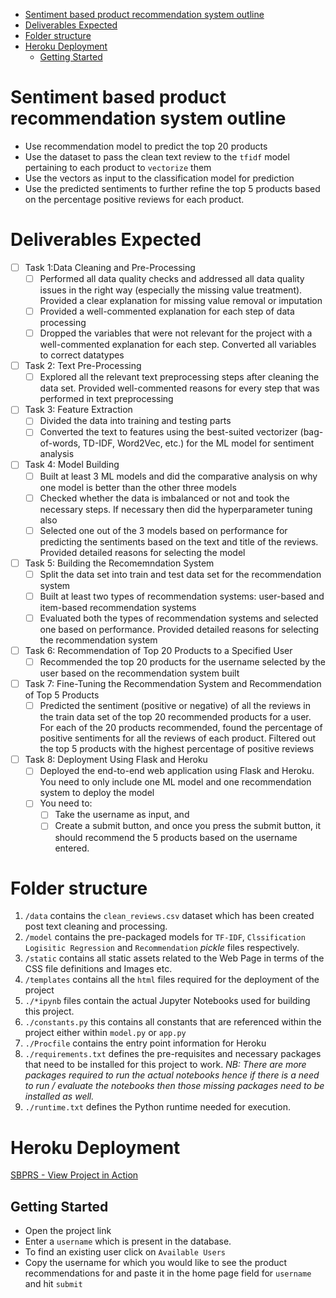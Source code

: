 
- [Sentiment based product recommendation system outline](#sentiment-based-product-recommendation-system-outline)
- [Deliverables Expected](#deliverables-expected)
- [Folder structure](#folder-structure)
- [Heroku Deployment](#heroku-deployment)
  - [Getting Started](#getting-started)

# Sentiment based product recommendation system outline

- Use recommendation model to predict the top 20 products
- Use the dataset to pass the clean text review to the `tfidf` model pertaining to each product to `vectorize` them
- Use the vectors as input to the classification model for prediction
- Use the predicted sentiments to further refine the top 5 products based on the percentage positive reviews for each product.

# Deliverables Expected

- [ ] Task 1:Data Cleaning and Pre-Processing
    - [ ] Performed all data quality checks and addressed all data quality issues in the right way (especially the missing value treatment). Provided a clear explanation for missing value removal or imputation
    - [ ] Provided a well-commented explanation for each step of data processing
    - [ ] Dropped the variables that were not relevant for the project with a well-commented explanation for each step. Converted all variables to correct datatypes
- [ ] Task 2: Text Pre-Processing
    - [ ] Explored all the relevant text preprocessing steps after cleaning the data set. Provided well-commented reasons for every step that was performed in text preprocessing
- [ ] Task 3: Feature Extraction
    - [ ] Divided the data into training and testing parts
    - [ ] Converted the text to features using the best-suited vectorizer (bag-of-words, TD-IDF, Word2Vec, etc.) for the ML model for sentiment analysis
- [ ] Task 4: Model Building
    - [ ] Built at least 3 ML models and did the comparative analysis on why one model is better than the other three models
    - [ ] Checked whether the data is imbalanced or not and took the necessary steps. If necessary then did the hyperparameter tuning also
    - [ ] Selected one out of the 3 models based on performance for predicting the sentiments based on the text and title of the reviews. Provided detailed reasons for selecting the model
- [ ] Task 5: Building the Recomemndation System
    - [ ] Split the data set into train and test data set for the recommendation system
    - [ ] Built at least two types of recommendation systems: user-based and item-based recommendation systems
    - [ ] Evaluated both the types of recommendation systems and selected one based on performance. Provided detailed reasons for selecting the recommendation system
- [ ] Task 6: Recommendation of Top 20 Products to a Specified User
    - [ ] Recommended the top 20 products for the username selected by the user based on the recommendation system built
- [ ] Task 7: Fine-Tuning the Recommendation System and Recommendation of Top 5 Products
    - [ ] Predicted the sentiment (positive or negative) of all the reviews in the train data set of the top 20 recommended products for a user. For each of the 20 products recommended, found the percentage of positive sentiments for all the reviews of each product. Filtered out the top 5 products with the highest percentage of positive reviews
- [ ] Task 8: Deployment Using Flask and Heroku
    - [ ] Deployed the end-to-end web application using Flask and Heroku. You need to only include one ML model and one recommendation system to deploy the model
    - [ ] You need to:
        - [ ] Take the username as input, and
        - [ ] Create a submit button, and once you press the submit button, it should recommend the 5 products based on the username entered.

# Folder structure

1. `/data` contains the `clean_reviews.csv` dataset which has been created post text cleaning and processing.
2. `/model` contains the pre-packaged models for `TF-IDF`, `Clssification Logisitic Regression` and `Recommendation` _pickle_ files respectively.
3. `/static` contains all static assets related to the Web Page in terms of the CSS file definitions and Images etc.
4. `/templates` contains all the `html` files required for the deployment of the project
5. `./*ipynb` files contain the actual Jupyter Notebooks used for building this project.
6. `./constants.py` this contains all constants that are referenced within the project either within `model.py` or `app.py`
7. `./Procfile` contains the entry point information for Heroku
8. `./requirements.txt` defines the pre-requisites and necessary packages that need to be installed for this project to work. _NB: There are more packages required to run the actual notebooks hence if there is a need to run / evaluate the notebooks then those missing packages need to be installed as well._
9. `./runtime.txt` defines the Python runtime needed for execution.

# Heroku Deployment
[SBPRS - View Project in Action](https://capstone-sbprs-jay.herokuapp.com/)

## Getting Started
- Open the project link
- Enter a `username` which is present in the database.
- To find an existing user click on `Available Users`
- Copy the username for which you would like to see the product recommendations for and paste it in the home page field for `username` and hit `submit`


